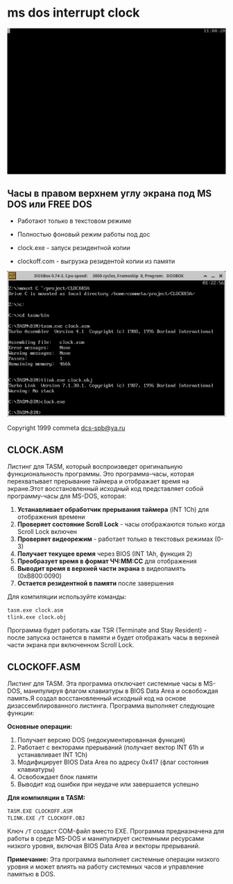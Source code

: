 # ms dos interrupt clock
![dos_interrupt_clock](https://raw.githubusercontent.com/commeta/dos_interrupt_clock/master/screen_shot.png "dos_interrupt_clock")

## Часы в правом верхнем углу экрана под MS DOS или FREE DOS
- Работают только в текстовом режиме
- Полностью фоновый режим работы под дос

- clock.exe - запуск резидентной копии
- clockoff.com - выгрузка резидентой копии из памяти

![dos_interrupt_clock](https://raw.githubusercontent.com/commeta/dos_interrupt_clock/master/tasm-DOSBox.png "dos_interrupt_clock")

Copyright 1999 commeta <dcs-spb@ya.ru>


## CLOCK.ASM

Листинг для TASM, который воспроизведет оригинальную функциональность программы. Это программа-часы, которая перехватывает прерывание таймера и отображает время на экране.Этот восстановленный исходный код представляет собой программу-часы для MS-DOS, которая:

1. **Устанавливает обработчик прерывания таймера** (INT 1Ch) для отображения времени
2. **Проверяет состояние Scroll Lock** - часы отображаются только когда Scroll Lock включен
3. **Проверяет видеорежим** - работает только в текстовых режимах (0-3)
4. **Получает текущее время** через BIOS (INT 1Ah, функция 2)
5. **Преобразует время в формат ЧЧ:ММ:СС** для отображения
6. **Выводит время в верхней части экрана** в видеопамять (0xB800:0090)
7. **Остается резидентной в памяти** после завершения

Для компиляции используйте команды:
```
tasm.exe clock.asm
tlink.exe clock.obj
```

Программа будет работать как TSR (Terminate and Stay Resident) - после запуска останется в памяти и будет отображать часы в верхней части экрана при включенном Scroll Lock.


## CLOCKOFF.ASM

Листинг для TASM. Эта программа отключает системные часы в MS-DOS, манипулируя флагом клавиатуры в BIOS Data Area и освобождая память.Я создал восстановленный исходный код на основе дизассемблированного листинга. Программа выполняет следующие функции:

**Основные операции:**
1. Получает версию DOS (недокументированная функция)
2. Работает с векторами прерываний (получает вектор INT 61h и устанавливает INT 1Ch)
3. Модифицирует BIOS Data Area по адресу 0x417 (флаг состояния клавиатуры)
4. Освобождает блок памяти
5. Выводит код ошибки при неудаче или завершается успешно

**Для компиляции в TASM:**
```
TASM.EXE CLOCKOFF.ASM
TLINK.EXE /T CLOCKOFF.OBJ
```

Ключ `/T` создаст COM-файл вместо EXE. Программа предназначена для работы в среде MS-DOS и манипулирует системными ресурсами низкого уровня, включая BIOS Data Area и векторы прерываний.

**Примечание:** Эта программа выполняет системные операции низкого уровня и может влиять на работу системных часов и управление памятью в DOS.
